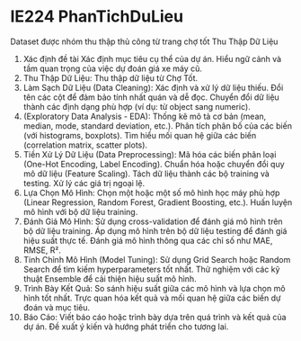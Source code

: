 # IE224 PhanTichDuLieu
Dataset được nhóm thu thập thủ công từ trang chợ tốt
Thu Thập Dữ Liệu

1. Xác định đề tài
Xác định mục tiêu cụ thể của dự án.
Hiểu ngữ cảnh và tầm quan trọng của việc dự đoán giá xe máy cũ.
2. Thu Thập Dữ Liệu:
Thu thập dữ liệu từ Chợ Tốt.
3. Làm Sạch Dữ Liệu (Data Cleaning): 
Xác định và xử lý dữ liệu thiếu.
Đổi tên các cột để đảm bảo tính nhất quán và dễ đọc.
Chuyển đổi dữ liệu thành các định dạng phù hợp (ví dụ: từ object sang numeric).
4. (Exploratory Data Analysis - EDA):
Thống kê mô tả cơ bản (mean, median, mode, standard deviation, etc.).
Phân tích phân bố của các biến (với histograms, boxplots).
Tìm hiểu mối quan hệ giữa các biến (correlation matrix, scatter plots).
5. Tiền Xử Lý Dữ Liệu (Data Preprocessing):
Mã hóa các biến phân loại (One-Hot Encoding, Label Encoding).
Chuẩn hóa hoặc chuyển đổi quy mô dữ liệu (Feature Scaling).
Tách dữ liệu thành các bộ training và testing.
Xử lý các giá trị ngoại lệ.
6. Lựa Chọn Mô Hình:
Chọn một hoặc một số mô hình học máy phù hợp (Linear Regression, Random Forest, Gradient Boosting, etc.).
Huấn luyện mô hình với bộ dữ liệu training.
7. Đánh Giá Mô Hình:
Sử dụng cross-validation để đánh giá mô hình trên bộ dữ liệu training.
Áp dụng mô hình trên bộ dữ liệu testing để đánh giá hiệu suất thực tế.
Đánh giá mô hình thông qua các chỉ số như MAE, RMSE, R².
8. Tinh Chỉnh Mô Hình (Model Tuning):
Sử dụng Grid Search hoặc Random Search để tìm kiếm hyperparameters tốt nhất.
Thử nghiệm với các kỹ thuật Ensemble để cải thiện hiệu suất mô hình.
9. Trình Bày Kết Quả:
So sánh hiệu suất giữa các mô hình và lựa chọn mô hình tốt nhất.
Trực quan hóa kết quả và mối quan hệ giữa các biến dự đoán và mục tiêu.
11. Báo Cáo:
Viết báo cáo hoặc trình bày dựa trên quá trình và kết quả của dự án.
Đề xuất ý kiến và hướng phát triển cho tương lai.
